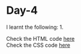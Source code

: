 # Day-4


I learnt the following:
1. 

Check the HTML code [here](./.html)  
Check the CSS code [here](./.css)